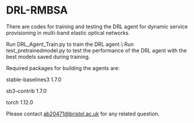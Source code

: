 # DRL-RMBSA
There are codes for training and testing the DRL agent for dynamic service provisioning in multi-band elastic optical networks.

Run DRL_Agent_Train.py to train the DRL agent.\\
Run test_pretrainedmodel.py to test the performance of the DRL agent with the best models saved during training.

Required packages for building the agents are:

stable-baselines3 1.7.0

sb3-contrib 1.7.0

torch 1.12.0

Please contact ab20471@bristol.ac.uk for any related question.

